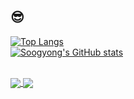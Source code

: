 ## 😎

<!--
**Soogyong0726/Soogyong0726** is a ✨ _special_ ✨ repository because its `README.md` (this file) appears on your GitHub profile.

Here are some ideas to get you started:

- 🔭 I’m currently working on ...
- 🌱 I’m currently learning ...
- 👯 I’m looking to collaborate on ...
- 🤔 I’m looking for help with ...
- 💬 Ask me about ...
- 📫 How to reach me: ...
- 😄 Pronouns: ...
- ⚡ Fun fact: ...
-->
[![Top Langs](https://github-readme-stats.vercel.app/api/top-langs/?username=Soogyong0726&layout=compact&hide_title=true&)](https://github.com/Soogyong0726)
<br />
[![Soogyong's GitHub stats](https://github-readme-stats.vercel.app/api?username=Soogyong0726&show_icons=true&theme=flag-india&locale=kr&hide=prs,contribs)](https://github.com/Soogyong0726)

<br />
<a href="https://github.com/Soogyong0726/python_webscraping_analysis">
  <img align="center" src="https://github-readme-stats.vercel.app/api/pin/?username=Soogyong0726&repo=python_webscraping_analysis" />
</a>
<a href="https://github.com/anuraghazra/convoychat">
  <img align="center" src="https://github-readme-stats.vercel.app/api/pin/?username=Soogyong0726&repo=test240723" />
</a>

